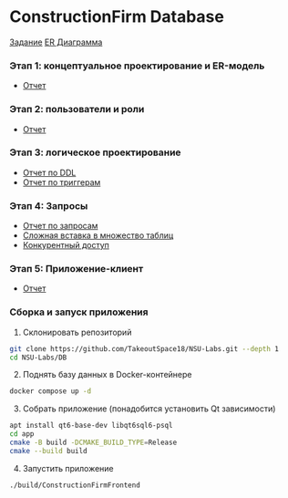 # ConstructionFirm Database 
[Задание](tech_specification.md)
[ER Диаграмма](https://viewer.diagrams.net/?tags=%7B%7D&lightbox=1&highlight=0000ff&edit=_blank&layers=1&nav=1&title=BuildingFirm.drawio&dark=auto#R%3Cmxfile%3E%3Cdiagram%20id%3D%22R2lEEEUBdFMjLlhIrx00%22%20name%3D%22Page-1%22%3E7V1dc9s4sv01rtp9kIvfH4%2BJkzi142xys5lNMi8uWuTYTCjRoeRY3l9%2FSYkgRQKiAAkEQaLrbt2JZBmmgNN9gO7TjQvzarG5zoLHhw9pGCUXhhZuLsw3F4ZhaYaX%2F6d452X3juFb1u6d%2BywOd%2B9p9Rv%2Fif8X7d7U0btPcRityvd2b63TNFnHj8035%2BlyGc3XjfeCLEufmx%2F7O03CxhuPwX2EvfGfeZDg736Nw%2FXD7l3P1ur330fx%2FQP6y7pW%2FmQRoA%2BXb6wegjB9brwVbdbv0uW6fMRPUbYIltFynf%2FkQ5D9jLIL%2B%2B3Del1801cXxrv8f38Xn768T9P7JAoe49XlPF3kb89X%2BUfe%2FR0s4qSY572BXpcD5X%2FOfHthXmVput79a7G5ipJisZrL8O7AT6t5yIpxKX7B%2BaJ9ffvxY%2Fjq%2Bl9%2Fzn%2FEf75%2B%2F69sppvubpzfQfJUznA5O%2BsXNOVZ%2BrQMo2IY%2FcJ8%2FfwQr6P%2FPAbz4qfPOcry9x7Wi6T8Mf5Y5ZP%2BjrJ1tNl7q3zM6yhdROvsJf%2FIpgm1FwTaErPP9Xpbvrl772FvrR3bKXFWLuB9NXQ9L%2Fk%2FyqkhT9PNMomT7%2F9%2Bv757urlZruazX%2F%2F3aqZb5vFpisIcqOXLKLlLn9%2FWb7wugFIak240Zyxahq8Kw8hfvv2cLqMv6YdgmX%2F31%2FW8a10Tu0qfsnn5DMHT%2FIO5uY%2F%2B%2B9eVY%2Fz3o%2F388Q9nppfPug6y%2B2jd9TXNcsjiq3Su1N5SVAa2vxTVm1mUBOv4d9N4SetT%2Fo1Paby1NwQF2zEbYJjZutkcZPf1y9%2Fbx397KKc9lNMeajdB2FBbyFRfngpF8XWo3fy%2Bvr96F%2F349uLYXzffv8yQIdQYWuWmhOEo90uPxT%2FXwd0WOqv8sRB2zAIJuWtdB%2FEy9yI7AM3TJAkeV%2FH247t3HuIkvAle0qc1Ggi9ev13vInCzzs%2FrG9R9nyTD7YqYbYFavkwxY%2BDJL5f5v%2Be57Ar%2FuLrLFrlz3ITrNblJ%2Fgav9U0%2FpnuG5j16x4JcsiJn2P9xHUzjtt%2BY80%2BF7b8%2BiHN4v8VK5WUM7u%2FjtvXz%2FEiyWnhfRSErbdep1t%2B3q5HnCRXaZIWi73MvQO23sWHwix9%2FIKsu3jjscDwdh7s1%2Fn%2F8pm50i7tCzt%2F1qv8tV6%2Fzv9XfDxbX6XL1ToL4u3KRfnyPkfFEr9ep4%2FloEn0Nxo%2FK%2Be9%2BPddul7nrHcIAZ2mcBwWJQ5MjQ4FZl8gwAng0x8HYZB%2F%2F3UcJJ%2FzDVCwvE92i7bdDwX1ohFWljjX1fy2J75tqmk%2BnX8nWyJ5iMMwWp7C1p0WcHy59tbHZFyecrB60phHC5LcRS2DdW4%2FOXOu%2BvDhFtGH3%2Ba%2FMywWkJveffb1Kl%2FxeHl%2Fs%2FtNpwUWWxKwbA7bts0VPFTD8UUPeScGTELFJOT9Lh8mcQQyCREE%2BHbinUxMovFyDp0WoBSTEGcC31CEUbHai3wCR8YnskBmynxCPrBr%2BH4EGEU0o%2FgCGeUADGx6GIjxH1EYo%2FEOHU3w5TiCcaU448BcONhCB2GYRauV7HwhCAFTpgCyt8IZoN5HdHOB8rFF07PpPLfPwXOTV4%2FBcSvN3yyxRXpvIUtwUcfdukLRxcoIlCJ48lSQ0rFOUthKGP%2FO%2F3m%2F3s7r7q2cZZcNiDi%2Fnop08uu7YP7zfps%2BnM13GHiVfy63wOUKrUY%2BiLb3s6T42rMwyH7%2BI7u%2F%2B0dh1Pm76D%2F%2F3P23%2BIlh27sX%2B%2F%2F45z93T1X%2BefScrQPt7qHzedk9d%2FO75G83vqHcuxlx0VQG41Bv7%2BMBe3I%2F%2FTKzp8iAKvmRfXoYSHP65eQdPOrVmjp1ovT%2FHgqWweKwvEISJpECG8oxh4EzR3r3o9Arwom5gQhcenfAt%2FcmvmFw7kpzPEuGnt4zyHJCNnHvrtAJuTICoHkT11DsPPfIcqY9a3DoAaMc95sGMArvUyM7owx%2BajQpJP0TPTVWFgB0YuLpM7VPjQzYmDJzkBPRcBaRgDkGl9sQIk3TVHB2G4FS5EEGwsGzyPrlcWxFAdKgZsq0QhS4ggZEAlapygcHqwvANSDTZJVOG1CKVIgzgStARlhhJgtYlOMSw6Bo6ABs0jub2EOziUFIcSrEJ7UdAKMYhBzq%2FGmVL1GUAa%2BcCJopMws5MAjHFBmIxRNILGQc4OeUgT2IuLyJkqcU8lTg28zH3GTztQ1vtxZ%2BGwYdvY0koRYpoKIek4BsWwImqdrsDcck6uq2TdBtVx2V8GzalklyIomWoeo0AhruYjRiSsmBbkoy0IglkEbIODBGSCP4enRjXCmeIE8FrtcL5uunIBn5eYM%2FEtRjAuiCJAMTuIMzwYTbIDnQBamaCkITpB0TjPnAwB8HU%2BYB8lESPxGgPFc3H7R8%2F%2FTrOmemX%2FrKKq9g0jnv6k3u4SCLYR%2BvNIszxA8semTIUulJuGpDoUrPygiUonnyVOC7%2BpGqFvqt9WSAjHo7AhAtcD8ZsnPK4LWelrqaBQs0C9VU4JoFtWs9GbChHnOASEEC5hBZ60l%2BZHU1ChZoFNBUIJ80jbbrwuGhHHnYIE2QgDyElnSSccAQ0pwYe9hKKhfIU4FHNB8fisVTljsYwDFl7iDfC8bSmArIozfyGLyC0yT0ppKfPfAFOYJypfjhwFzgUepoEcTJGAmih%2FVXjgIo7D4K7yOUXoqSu%2FT5bf3GLve0c%2Fy60SToaBm%2ByrLtkr39nIPiS%2FohWL7sfvAuTtDHtneHRIgmok28%2Flb8%2B9L3vfL19%2B1rR3fK1282ex9%2B87L34lOUxfmMbIUUZJddOudV%2BpTNow4vju7CWCPqOTSB5YDFJNF6Fl0jrH31ZhYlwTr%2BHTWetwNgnwo%2BrKHrolobdPOU3UbV7ruXv1YjChvJa4%2FktEfaTQ42Ur7qwcvex0rGPvjIhu00%2F5BRWmyN9d2QXJFPEXQdDPlOA%2Fmu6QtEvkEJfFsy4OfjtPBaqURZkV854gr5PQEfKaHQRlDvH%2FY6Hi96TrOfIFtrbQF00%2FZajlQXeIUfee0YYjxKH9dYrnyWWrZGfmSybK24IE2qtjvcon7dxsB0qrP8S9PRTN%2F2bd3VLFR6wGdTf8LgArb4hGtbo8Vjkr5EY2v1xk3cdi6gNp3rve8YzPzgYvqOZmmWZ%2Fi2a%2FDE2ymjiwAc6BnOiSpyoimRSjjyI%2BN6hsHpqY%2BcVLcNADsd6RiH6x1255GxNLaWAkNASJ1Rb5yQ7vI1DsLDeVFFD72G3qzVou7c09uZl6Vzj9KbCQbHwtDqRZYzL6F1zzRLtbqNADKYhMLb0pePYK8g7jDLgBj1cp5QqcX9fMpOKYOfT9Wo1Oq2AOATlSu1zsWGcsyhExpHLIL8wNehsFXzJFlnS6tsPFKoH237Yffl8XVCwwdg%2FnMTqAxNAWQ5TeqEhg8KHSdrOwD%2B1wmngdKlw4HyRMwouC9gOEsoTSwsKU92Yhn8TKkTjhMKJT0rMwBe0QldHRCvLNIwSkbALnIgRUE2gZyXDGwisiMI%2BZkJzSDU4RLIedU4wJNej1kaPs3Xcbq8fYmCTGUqgVRXMRqxhbMNUkwZmERoexAyECQUY%2FZy22q3GSjFJeSm7viWIoyK9V7kUziCM4mUoJkyrxzYkRyOmm5Pt90sc6FcOsxFuiX2dJjR3%2FECopb802E2ff5cmnSYjUctVUqH2RC2rOdi%2FGFLgUkxBuQouEeAMCb%2Fwyc7vQyfFCOcOQb2IeLCmDaEMWsc4GHM7sOCJIQiBzzUIxAHCEQGAhk%2BD%2BbiBDLN6OUROwAO0V0Ch5Tnk5EUjMsJHAXZZYgOgM2ef%2Fg6Err0dZ88jzeoRFIbaTr1zRzUagcFQ6tnZO3UN7PbQxntoQ706uPnkIxOh9S9YbmAQLiuUbbV6zEQ7kJdCP9AeGUYIwqEu2rXhbhQF1LPxeEM5wg3mj3HwRmAo95G04U0K%2F8wBju7DB8Hd%2FE068A%2BRFwc3IUcaz0X%2BMmz86ggCZ%2FIgY4p84e5Dj%2B8%2F%2FXjZvPD%2BSP59TP6qL3ZzJCTAPoYlD5ERsHJOGA4pErDHvh6dGNcKXYgTwV%2BBA2j1TyLH4tijzFyBH8MTJkDDrSCpehZ1ghWL9fx%2BuXzNlCbLqWJWqNz4vGoNUpdyBO19hEWUOTSPTVobRmtGCgGqb6D1v7hOwG69xbKBax1z2jdTuVpJt1OALt%2FiGNrdWhhyD9gXRnFiALWPh5bUilg7UMjw3ou8OgS3PNyJmjU22j6UDHMP9rAzizDB6t9BvGlNOEGXh5CyXrhA%2Fez4NpLtRvksqBDOf4wNFyfCfwhnj8G12wbGkPaYmL8URsB8Ieh4WmL1VOmNoWwAERBCsGDk0Ah4ilEaNOiA0hgCHNOjkPoF2z6HIJHORf5dCeR6jRCjxH1aESHk4gUNGIPTiPVzd5johFaH8BwM%2FTkeULHzxrRIohH2WCgh%2FVXjwM0BsU1cEB%2FHOANzgEaQ15rdBxQwRw4wNDwvNXjQ9pxQdsEOIBh%2FafMAZu3n%2BL7v4zb23lwnVx9%2ByMxl1%2FhAnF2CsBgRM8KBymA%2BiZ5HhRABALhCvGxMMCRBenA%2FaQJgLzM%2BLF%2FFSRBCaBREgDP5VfO%2FxOubAX%2FP4D%2Ftwb3%2F3hwYDpNxE5xETvLUJAh8PzifRaE0p8QpATLlPmEfNgyKfaR3PuG5T94FyfoYyfUY8XXoXbz%2B%2Fr%2B6l3049uLY3%2FdfP9ScePRcizDKE%2BY0pRj2ahVDyrLQfJ31mospz2Q3h6p52Isw8b90XOa%2FbxdzR%2Bi8CmBiqyWq9Edup1Ef%2FVXBuH6E9hUnll%2FVdvBeOqvDMIVKgrVXxkMzYQntKs8MBd4rqnhxqEI60TkqLfFhGsbKemFIW15Ar0MXoRlyHhtozgJpJrXNpLngnCHSnr3I3%2FmEdCKHBBRj0YI960AjYinkeFrsRw8B6IQjTj0IYbp0wieBNkeUkbS0lgOlKjHJB6UZMnAJBKUZBEa0Q1OJeJu1KkNAbjE8PDY512%2BLEE4BiaREzPqMYsDzCIFswxfpeUoXOzrAK3Uc4HTymNutssovN0a%2BW2Y%2F33Z6UUOrKhHJ8hlAZ0MSyfDF3x5DMFPaeiEekupUa%2FI5PnCw4ObiC%2BiZThatugBCurRgQ90IAMdCC3%2BOoCEKdOBD3RQzwVOB8F8%2FRQkIz899IAFBfkALvqVgg9EFoMdQAJD3HF8fAD3%2BNZzgYcVSz5Q4XTAgAT12MA5oNjuvIxTzaIb22veglTd2HnMg1cp6x4SBqCSpiNzpugyfSsZaYpw0F1xihbhOCCTruYClfyNVN8msACHATXq7QxcUE7zPyeyU8vwBTjVPdFjOiZy8hAu%2FS5x%2BryCB44U7z3OgA4F%2BQNUbTLwx%2FCVN67CojYXRG31XOCitjBazbP4sbifXWUaATXb4cnxKNJV3FtNndBcqvuEeby7FKq9kqa7lI9uHkJNoQyrOQRtd6n8gVoj6e2h%2Bm4v5VH0wOcCov9FWcodRah983EQoTILeUDkNZfeNk%2FFUGugmSW4Q5lHEWnv2Q9Fm3j9Df1K%2Fu%2FvxfuXRa%2B23es3m70PvnnZe%2FEpyuJ8BrZ5GWosEtvlGdRYRG0JpMGih5xxCSHPPw2LLoq1V%2B6MCon5Cgcvex8rzxoHH7fK2pZ%2FxrJbuN4NyDlTTLhlLOf3LC60Q0%2BPj8nhFtKQFNxukVB1%2BdGkoNfbgcuHG1%2F4JwUryxhRUtDHOUulpKAPV8LUc4Hnh1uOHVKDJ2JHuTO5aeBgAoI5N7TLTjCDpwZNQh9whTph1HYABGOauFygIpgRKk%2FkQY569KLhXgXoRTy9DJ45NDXcpwxOL8Jyh7UZALuYmoEhYWyNxeVAioJsgoc0gU3Es8nwfftMlpuwJ0cm9As2fTLBw6KoW8avp2C5jtejvChTPFLUIxMdiqelIJPBW%2FWZ%2BoSLp2uYA1uY%2BsHi6TGTRQ9IUJAN8FMphgV5tYno%2BqnjUh5ftpsvPa2EZdVM48SbL%2FVKModUNmhzyFnNY%2BtN8ZFRRoB7lfNU10QSgvLd25YL1XQ8nt4UdZn%2B4DoeUwcdD3cdT20S49HxmLrSOp7aDmA3aiI3RUqzyh8DFyfgYQGNehtXFIsFZuEXxjiBWYYX8Bh4hnVgHyIuJF4ZAdCKiZYdavtPQIeC%2FAFhcBn4Y3iFjjHGKDgvDwFB8nou8CA51PYzgkRBGgFpjgw0IoE0x1BYmmOANKeeCzzS%2BbSM1yoTCMhxitE2bz%2FF938Zt7fz4Dq5%2BvZHYi6%2Fzlg0GMAfZBjRU4ocahwyEMbYYoxqQTpwP2l6IH9vwrWYWTwfZZiK%2F%2BpP2f0fqDnEo5YYFBr6m61c6%2FNWe5IuZRHiVKmqo0KcqmxQGiGOrqFHQslyt6WfoVbi6K2RjPZIPXd40glV7avHaJ77j3h1eAeqplzG0M2mbmpmoxDQHvQqWdY%2B9Py%2BDpE6oRodtoNn6mV0hkrlw3oZIhB6iybohFr0Qi%2BTj6YNXj8qTjdT2wNTYMFyL33X9T3Dt63i%2F5A6n8%2Fe4ZTRBWwldMJWIlo8JulLNIbaUnG6GhZQbbqXfH%2BP4vuXmmFouqttP2Jz3a6yDy4EcZBD5R78PoGtCBoc0WyFR7EGZylh0e%2FaDICkjiMFD3PVJ5SxdNmRA0vATaWvW8y0t9bqr38bf62v19995yrRZzYeZ1vlC1Q0Coyy3%2FEqRwcchxswsprVPTPD8gm0YuKrq7sceIW8iFA9cs5puNswzjsME3DA44pQ8iOrUjvSbQRn59a7Fog9edIeTYRTJ4Q3m059BJuHXg665yLncOLF0BlNvRtJVMMJgJIDgdZzjq6cqIWQdSdSC4%2BTKxkGirTn67YBpVRb5KnAY6dbZpGfTqSAByN9nA4XquFE4AXah0tAH97Q9EG4p3xw%2BuilBXS3EQB%2FEG4a3wtrys8iUoJGPVaBfJoErKLrQ9OKo0RJYrcJAKc4hFRZYdi3Yf5nZScUKRCiHoFANaIMBGINTiBK1CJ2mwAQiIPnzaJlqDp98ChGHD993CyTOPn%2B7%2Ffru6ebm%2BVqPvv1f69m%2BIYjvfuRP%2FJWl9NNJBeq6SVmZvtyYw%2BDCbnbJo88OXH5gPzPUUt0WoSUnTaJT4wz%2FzS1Ep0WoBT3E2cCp%2F49Vz6ygCQ3lcSZmJlydSpxaiDJdc5pkg%2BhiGywSXxiFA2d9lmyE%2F9AJzqe3%2Bo8E0jCIjJAQznWoLlSBGijZ9oQ2VeTjAKGXObEaKMyAOANQnsr1ZpqngsR9fgDP7tiQDm%2F2U3npVb4KhI64XSdJvf74JC%2FpGxtcEy7nGXUu6bd5IS2C46F9opoIM1vDsSvCQ5xZi18%2B7GV8i6C%2BUO8hDB2K4xtuG5juWYGAsJ%2BgsL0CMjjcW0UeQlBB8U9kl2ZxVl1fyQc9LaFtPDNg0KxbEtJJRR5KghKqD2XDuHs02DTkd%2FWGO38SH6bZjgROIIMKffIBDuvkNrViOUVPEc6eNWGsOCEBTnSairwg%2BZ4GEUKhKjHIJASlYBBCMFtsQyCImVqMgikRSscEMr%2BFCobPxceytEHCq0BfQxJH6TLogTzh7rJUZt%2BuSbPHnh8U7ECv3MRoh6BMNwSBATSG4GQ%2BlaJJRCGSKY0BEJr%2F%2FRip8kzBB6pHHMFH38AKEcAhMre5zT7GWVQo4fDQneQW0TiBsvDr%2FgRXaVHIW8CCmfbMjr0nU5lqdMjdJBTSNxQGQFwPKGH3J5HH0EoUWCpHj1qlFPNEjrQAa2ceTJkp5XBq%2FVchgizNAdDPt7Bpd8fTp5T8Piy2uV6DNhQjzngCnoJmGPwgj13jBfQc%2FIOFvVqTZ458MAyFOyxQUQ5AvHwEywGlM5yO0FX13eeKY%2FeXI%2FKEqWp2NMd1MuuusDcbZXaUd9c77aHctpD9Vy153U2UIfYNuZeDMtq1lnOLH%2Fw2LbHcPpUeivJwDwePTRkiW17%2BPFTodh2ZQSwm%2FQICqfR3fYrLr7NgBz1NpmgfOIepWCnlsHj294YhU%2BcvAPooqqpwFUwase3GbChHnOA4EYC5hg8vu0xlG5OjTlAbVP17cRjlRDfZoOIcgRSBWxlD3CT49YoLHg8wl1%2BK3ki3B66lxnFOF3fag5CHeH220N57aEORLjz1Qle9j5WUvPhh3Y0q%2FmX7FLiV8NyNyZnkFIIwGQAaWfk4zhGTVMykBo6ckkVSM0TQVp7twqk7aF6TsPoGkUEXwYUnevq0ETLAyPNbOVzXMM%2BEUZ6eyivPRQnX2doXvMSpJldxv579nUU9dM9ozTaxOtvxa9cappevv5e%2FOzScP3y9ZvN3offvOy9%2BBRlcT4L29QkNebj61C7%2BX19f%2FUu%2BvHtxbG%2Fbr5%2FmREcJ%2FneM9kA71stmtS9E%2FHuGl5zJBORhDCvSXHforxeE7UMPNq0GHWGkgdDiK7qlT8RQ%2FkTtYay2kP1DiKKOJUMIKJ1Q53dYaSBkN26xm9mIikMK4Sc9khWe6TeEYSHuMKoCF0s8vW8XT09RtnveJVmGKzUltJYVkv8ZJEu8EWrK6YFts5y7ZLSUWuWWxcqAzmrCTYJCf3do0K4ekkhMU1tBxC71gk3KxH9O4hqTkRQRzsJh9HouxFFNZwQSMFVC9yToyfQDKkntmCawaV66rQ0rc0AWEbXcaXdHsvITy1ywERBKoHbFWSgElJzbMFUIuH9Cvv7Ta1nJwE3LNRzgcc09woA5OcSOWGjILfAvQsycAuxc7ZYckFPoKCMs7YCYBbdwMOi0DybDSPq0QjyFUAjw9IIqX%2B2YBpR9waG2gqARnQDD3uOucO2eIQoSCIUlciCxIfape8jsWEpPvQuxGkPdYLctjtwKo%2Fsp10OYJmtMahlP%2B2R7PZIfct%2BDIrAqwzCsW4lNgWIZJMf6joSClXiMfdE6X9ORK2hrPZQvOpTfK0tly2Lv%2FrVbBt4VPgu57sgjG53%2Fa4P8q2aqjTd0ezLpqLQQBbQuHfGJQC8P12aAdXU%2FHVpBo%2F7C4hI6PEEpfQFBrUdwCGqovCDrn1kmZ6eBWkM0Om634jR2o%2BcrmiGE4IluMeAf4iOnV9IgjSx%2FGIyxGqnFqEz6XeL0ycXPFI7GlKRAyIKkghcaSADiZCkaIJJRN1LDWojABLRTTxEik4oarMIj2sNJssiFFX9wCK9swhRdCaYRhiCnpOjEfoFmz6N4DFPEJ2xYUQ9GkGJPaCRYWmEJDoTSyMWQ2xzajRSWQHQiG7hoU0QnbEgREESoYhoCRSdORf7ojPHRR3wOKvOiIohtAk7LhhCp1t5BEO2U0azK7GY3mpVRy0YctpDOe2heAmGbKMlQym7v%2FerF3KGRzwVRs9TRtqy3So4s9ryMP3UWwVnZnsog%2FJWQVaIzky91cLLKNOHPWN0eCnw6X6UqLwk9w6VrWmfrnut9dZd90Q%2FirVv1l26tn3szXLRF62El5YQkI6kOelZfSV1WzaFudNqKHpqN2e3zfOu1ws8TWRB1d9xRIBzJE1Pz9Wuo%2BCDNPA0Klqv25WeiFDHa41UdQDhLl33WrZgCAGphWcPV%2FmR97ZuZYFhVm3tuuu3EYHqLffP1khBLEi5bkE6j79y3aLvWtKhXCchoccwLM45KinXLUjo1XNBSOg1PfsI9CECpesM2Om4JsxnNPduLFENJwJMaI8HBMMx0cdOMCTpuliCsfE83%2BAN8MRl%2BiozAH7RbQPnlzFRixwwUZBKoC23DFRCErALphKl23JXZgBUott4rml7VFGbRHg05J4siUBDbhlIhKhfF8wiDKHPyXEItOOu54LQjhv060wYUY9GUDwFaGRYGiHp18XSiDNG%2FTrtijj08YjJ8wRqaTgRgXoPEJgyDZjr8MP7Xz9uNj%2BcP5JfP6OP2pvNDDf9XQF1DI37sMZ9KOpbKWtwkHgES%2BeifSAuHm7OwOD0yodOezhH90BEAQ%2F6Jj4xHlKepuqh0wKUInfiTOAB5cqRjyCW2IvW4UzEdOwFbK4IohpOAIQYmuooTSfkAyEfOiGoHMTSCR5cnmRiqtMAgE0ON%2FWWn0tkwIdy3AHtw4fnDoKsQSx34KpbdbhDyb7hZNziiQW1OrueiQ%2FluEOHtq7DkwdJziCWPfQxNnWlXQ4lm7aSp4JQdTlqsQJ%2FCKjHAFDDKQEDEJQIghlgjP1YaZdDyfJM8lTg58RpyRDOBYBy%2Ft%2FAj4wYEoa7e9W2L4Ztg9cVjJSm84hutbp4GO12IdS9m%2BzWSLSNR7jBkUIQNxgcXcsRCEfdoISjbA3vxglH54v29e3Hj%2BGr63%2F9Of8R%2F%2Fn6%2Fb8ygkarkDrl5FMw4m169yN37geJU02xFmrJjLKqHq1Wy%2BawtyUuonHcpcAJ5yAAOu1CSq0W8YnJWq18LG3wREkvmq1OS2A6CFn%2BpW4auqNbuTc2TdRFls82%2BITB%2BW6KifOER8V3rn4EaZRe5FxngmnTudb7LsHULj3H9UzPtnTHcUyuWDtldAFgA%2B3XOQE4PvQkUvtFfGKGwmJpwm983MhJyi8FOQmP0z8Eq9t8en%2FmBHB7H2TB%2FShjeKJRBGTUhTIP1GTDs5FINRkZBXiaQH46olwN7yS5mIKE4%2BOZgXzK02x1u3xa3HUUKUpMNvwxAnTS6UiATQZnE6HyMrInGSGb8NmWAtdQ5llwrgkKKCzy6R0z34hGEbBRJ8rwdN5DunrMfQHk8mhyeZ5Nm8vj0XeBvIQGtoSwozg3mTe%2BbJ4O6bx9Y2DbXniXuqc7luYYtqZpVas2TvuLE0YX4fohpccXUJvu5W5sBvRLT%2FdM2zddy%2FerG6d4bTXYRxeBN8jq8T%2F5ji%2BtR6i4GdjbCDv66qcl9pQkJ0LPhyiEcy8DhICOuhEGgVgJ6GjwvB6h%2FEcZOjotFKsiHRFKggqpSbSIcutczl9un5bx4UjZ9FmJPRwLrETOCzF0vwZW6ouVJMgPMgR1paElyvXw6ddDdd7x8aCuKoITBpQAp3RvXoBTZOAUkQ0tyDgYI6dwKswByqFGCU45xVEnfYyyYF3o6rM0XazGSDzCoQS81I00PAG5mj%2BkKShPiDAy0I5IHumJASk97tKTyirGIz0x8JSegtIT46Tsnq1f%2Bvn%2FMzVD2%2BoS0Q28fDz%2FKaOL8Px4dg%2BkJ%2BcAatO93PuewfAuNdfyHN%2F1e1C5njC6CLxBro%2F7CZidpwaXnhjq5vqMk3J9SpIT%2BpN7KJknwWq1PfeOOO4qHEhASt04g7CsBKQ0uADFVDcqa54UlVWTlMhR2SS%2By4IShErSEQOEgI66U81w74kEdCSB8mQaF590YxwI5ygM8JiuMsoT5rtRgFMOsDNwigycMrjyxBwjp3DaoALlUKMEp5zijFNY9qIQnjymaTJG2hEOJGClbpwR75MO7yPQnRAv%2FikjviWbWJZLxyaG3hudQDqPu%2BzEpL8QShbZiYmn87ayE4U0J%2BapJXye57i65xZ6xB50rcyji7jAAE%2FrgebkHEBtupe7pT%2FVddPwdKOQn%2FagbmUdXQTeIL3H%2FezLTlKDa04sddN71knpPTXJCU%2Fv5SywvF2%2FPCp8gwEDgICMuvEFgVgJyGhwrYmlbhzWOikOqyYZ4XHY7UPfLhSmIuboK1DRgZnEo69ARcKpaHidicUQxJWGi2i9Bf16KE82eBA3iZb3Y2Ub%2FgABOum%2BKhQP6wKdiKeTwSUmNkO4VRo64XTRo0a9XKqzjY1HYwuLHrOoUTiGgJC6IYaHcoGQxBOSNzghMYRcpSEkWm9hUq%2BH8oyDh1xXT9nfubsebXKHP0iAUroxhAdkszQIQa5IbJOFbmpGCgCXIHsltsmye6MCCHly1ytWNjEevaKNRzwVbJNlnxYb9S8dV7NdYyskdxyP797hhNFF%2BH08NgqSxXMAtele7tZ1rabhW4a7rZ0wUZ05v8tgWUcXgDcHYqncj67sPDW4ZNFRN5TqnBZKVZGcHEIodcSJO%2BH4AS7qhheEUSXgosEVi84Yo6icfMlpQVYluQgPskJajxFDwEfdEGO4thj4qC8%2BGl626DDEcqdGSPTLpTwh4aHesWf9hGMICKkTYh5%2B%2FsZgFYX3EQrC5usSr18%2BR0mwjtPl2%2Fonu1DtjpF0o7mq0TJ8lWVbILz9vAiW4cct3LLiW0UVXxWURvoYjoly6lbpUzYvnzG%2BDrWb39f3V%2B%2BiH99eHPvr5vuXqlP7GtHZoVkov3PxRWkdkq6Rkn%2FozWw7Qb%2BjxvN2gOZTwbE1Wis9M7qkRzObQ%2By%2BevlbNSqwgSx0w1w5kOt6zYF2U4MNxA1eFOfvBrySu%2FRZCKqiTbz%2BVox0qWlG%2Bfp78UuXpm2Vr99sEDkWL172XnyKsjifm23um7xV4Y9Re6ogta0mSD2fDqT5sgYvex8rN6oHH9hwmg9slw9cY343Il8LoAg9DGsB2qWfT%2Fi%2BBTi%2BI6MF6JN107rTctN9WcABS%2BvXAijOvLJZgGa6MloASlJLZAFmA1CW1xqC1gJMdCKu0pdOTxzQeuCyhqpfC6A47Q9vAX7DAnxDSgtAnaXksQC7talwZLcAFC9DFmALsACd2GzRSYrAwV3%2Bj%2Fv1Fj67Nwq0N4zD%2BfWUoh%2FMVls7eJV%2FQPceN7tfK3%2BOBkKKVm31dFcESlZo5PzZd4M3%2F2D%2B9t5DtAxzHW3WTZPDtKhFGCKeB8mr8geLOAy3dkuKdjQt86DJsHTWbLfWLL3Lngk4PQU3N28%2Fxfd%2FGbe38%2BA6ufr2R2Iuv5Iu8rzPgvBwvGq0EmNskQhLeXDddNNuLtzM1Snj0lUAm%2F%2FagciYVWR8BAQdJnIwQSFSZEx%2BPrLI%2BAAQRiYuPmnB3KPbDJNxgbrjxTSj8Y0Pk783Lh7e%2BnKVtMM88bK5OGjgNlf8UA0nAECEezCBULoz3j0Qikg1MBkGk1UDn7Jau2lWj00It1R2nwwkoRIpwKEedYB4VwLqECneJcNgsuLdk7yDqSh14OLcu3T5tLp9DF4W0fJw%2FbqSFHIAJMpRCE2rYi6ZlxwzX9IPwfLlQIS3la84miUhf5vy4fezJKdGK3pNiuiu3kwyzGyzldGmTo27mtsaym49z8kapvxllhaZg%2FrjuRE%2BfEjDqPjE%2FwM%3D%3C%2Fdiagram%3E%3C%2Fmxfile%3E)

### Этап 1: концептуальное проектирование и ER-модель
- [Отчет](report/01-concept.md)
### Этап 2: пользователи и роли
- [Отчет](report/03-roles.md)
### Этап 3: логическое проектирование
- [Oтчет по DDL](report/02-ddl.md)
- [Oтчет по триггерам](report/04-triggers.md)
### Этап 4: Запросы
- [Отчет по запросам](report/05-queries.md)
- [Сложная вставка в множество таблиц](report/06-elaborate-insert.md)
- [Конкурентный доступ](report/07-concurrent-access.md)
### Этап 5: Приложение-клиент 
- [Отчет](report/08-application.md)

### Сборка и запуск приложения
1. Склонировать репозиторий
```bash
git clone https://github.com/TakeoutSpace18/NSU-Labs.git --depth 1
cd NSU-Labs/DB
```

2. Поднять базу данных в Docker-контейнере
```bash
docker compose up -d
```

3. Собрать приложение (понадобится установить Qt зависимости)
```bash
apt install qt6-base-dev libqt6sql6-psql
cd app
cmake -B build -DCMAKE_BUILD_TYPE=Release
cmake --build build
```

4. Запустить приложение
```bash
./build/ConstructionFirmFrontend
```
